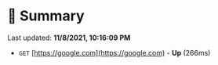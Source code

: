 # 📖 Summary
Last updated: **11/8/2021, 10:16:09 PM**

- `GET` [https://google.com](https://google.com) - **Up** (266ms)
